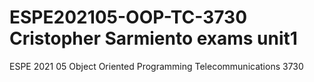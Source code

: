 # ESPE202105-OOP-TC-3730 Cristopher Sarmiento exams unit1
ESPE 2021 05 Object Oriented Programming Telecommunications 3730
